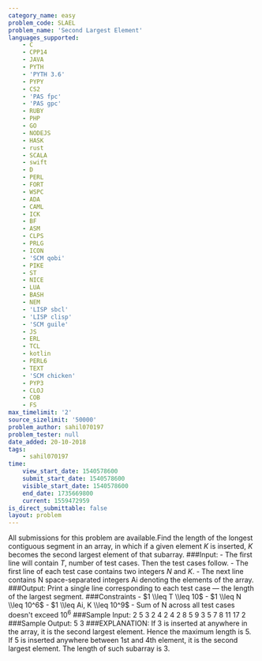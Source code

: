 ```yaml
---
category_name: easy
problem_code: SLAEL
problem_name: 'Second Largest Element'
languages_supported:
    - C
    - CPP14
    - JAVA
    - PYTH
    - 'PYTH 3.6'
    - PYPY
    - CS2
    - 'PAS fpc'
    - 'PAS gpc'
    - RUBY
    - PHP
    - GO
    - NODEJS
    - HASK
    - rust
    - SCALA
    - swift
    - D
    - PERL
    - FORT
    - WSPC
    - ADA
    - CAML
    - ICK
    - BF
    - ASM
    - CLPS
    - PRLG
    - ICON
    - 'SCM qobi'
    - PIKE
    - ST
    - NICE
    - LUA
    - BASH
    - NEM
    - 'LISP sbcl'
    - 'LISP clisp'
    - 'SCM guile'
    - JS
    - ERL
    - TCL
    - kotlin
    - PERL6
    - TEXT
    - 'SCM chicken'
    - PYP3
    - CLOJ
    - COB
    - FS
max_timelimit: '2'
source_sizelimit: '50000'
problem_author: sahil070197
problem_tester: null
date_added: 20-10-2018
tags:
    - sahil070197
time:
    view_start_date: 1540578600
    submit_start_date: 1540578600
    visible_start_date: 1540578600
    end_date: 1735669800
    current: 1559472959
is_direct_submittable: false
layout: problem
---
```

All submissions for this problem are available.Find the length of the longest contiguous segment in an array, in which if a given element $K$ is inserted, $K$ becomes the second largest element of that subarray. ###Input: - The first line will contain $T$, number of test cases. Then the test cases follow. - The first line of each test case contains two integers $N$ and $K$. - The next line contains N space-separated integers Ai denoting the elements of the array. ###Output: Print a single line corresponding to each test case — the length of the largest segment. ###Constraints - $1 \\leq T \\leq 10$ - $1 \\leq N \\leq 10^6$ - $1 \\leq Ai, K \\leq 10^9$ - Sum of N across all test cases doesn't exceed $10^6$ ###Sample Input: 2 5 3 2 4 2 4 2 8 5 9 3 5 7 8 11 17 2 ###Sample Output: 5 3 ###EXPLANATION: If 3 is inserted at anywhere in the array, it is the second largest element. Hence the maximum length is 5. If 5 is inserted anywhere between 1st and 4th element, it is the second largest element. The length of such subarray is 3.
